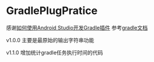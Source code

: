 # GradlePlugPratice

感谢[如何使用Android Studio开发Gradle插件](http://blog.csdn.net/sbsujjbcy/article/details/50782830)
参考[gradle文档](https://docs.gradle.org/current/userguide/custom_plugins.html)

v1.0.0 主要是最原始的输出字符串功能

v1.1.0 增加统计gradle任务执行时间的代码